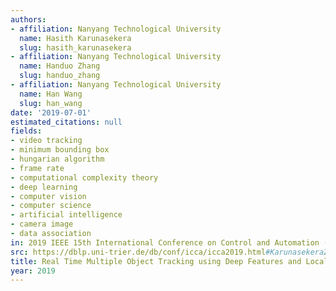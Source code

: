 ```yaml
---
authors:
- affiliation: Nanyang Technological University
  name: Hasith Karunasekera
  slug: hasith_karunasekera
- affiliation: Nanyang Technological University
  name: Handuo Zhang
  slug: handuo_zhang
- affiliation: Nanyang Technological University
  name: Han Wang
  slug: han_wang
date: '2019-07-01'
estimated_citations: null
fields:
- video tracking
- minimum bounding box
- hungarian algorithm
- frame rate
- computational complexity theory
- deep learning
- computer vision
- computer science
- artificial intelligence
- camera image
- data association
in: 2019 IEEE 15th International Conference on Control and Automation (ICCA)
src: https://dblp.uni-trier.de/db/conf/icca/icca2019.html#KarunasekeraZ019
title: Real Time Multiple Object Tracking using Deep Features and Localization Information
year: 2019
---
```

